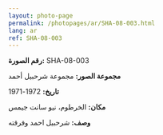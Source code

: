 ```yaml
---
layout: photo-page
permalink: /photopages/ar/SHA-08-003.html
lang: ar
ref: SHA-08-003
---
```


**رقم الصورة:** SHA-08-003

**مجموعة الصور:** مجموعة شرحبيل أحمد

**تاريخ:** 1972-1971

**مكان:** الخرطوم، نيو سانت جيمس

**وصف:** شرحبيل احمد وفرقته

